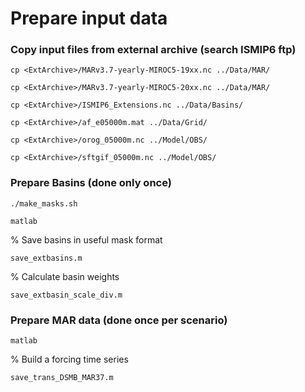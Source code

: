 # Prepare input data 

### Copy input files from external archive (search ISMIP6 ftp)
```cp <ExtArchive>/MARv3.7-yearly-MIROC5-19xx.nc ../Data/MAR/```

```cp <ExtArchive>/MARv3.7-yearly-MIROC5-20xx.nc ../Data/MAR/```

```cp <ExtArchive>/ISMIP6_Extensions.nc ../Data/Basins/```

```cp <ExtArchive>/af_e05000m.mat ../Data/Grid/```

```cp <ExtArchive>/orog_05000m.nc ../Model/OBS/```

```cp <ExtArchive>/sftgif_05000m.nc ../Model/OBS/```

### Prepare Basins (done only once)

`./make_masks.sh`

`matlab`

% Save basins in useful mask format 

`save_extbasins.m`

% Calculate basin weights

`save_extbasin_scale_div.m`


### Prepare MAR data (done once per scenario) 
`matlab`

% Build a forcing time series 

`save_trans_DSMB_MAR37.m`

